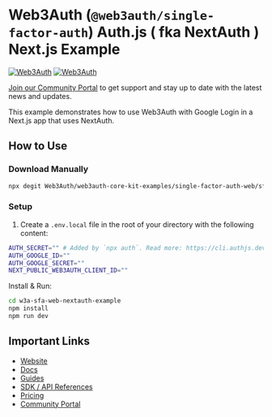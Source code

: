 # Web3Auth (`@web3auth/single-factor-auth`) Auth.js ( fka NextAuth ) Next.js Example

[![Web3Auth](https://img.shields.io/badge/Web3Auth-SDK-blue)](https://web3auth.io/docs/sdk/core-kit/sfa-web)
[![Web3Auth](https://img.shields.io/badge/Web3Auth-Community-cyan)](https://community.web3auth.io)

[Join our Community Portal](https://community.web3auth.io/) to get support and stay up to date with the latest news and updates.

This example demonstrates how to use Web3Auth with Google Login in a Next.js app that uses NextAuth.

## How to Use

### Download Manually

```bash
npx degit Web3Auth/web3auth-core-kit-examples/single-factor-auth-web/sfa-web-nextauth-example w3a-sfa-web-nextauth-example
```

### Setup

1. Create a `.env.local` file in the root of your directory with the following content:

```bash
AUTH_SECRET="" # Added by `npx auth`. Read more: https://cli.authjs.dev
AUTH_GOOGLE_ID=""
AUTH_GOOGLE_SECRET=""
NEXT_PUBLIC_WEB3AUTH_CLIENT_ID=""
```

Install & Run:

```bash
cd w3a-sfa-web-nextauth-example
npm install
npm run dev
```

## Important Links

- [Website](https://web3auth.io)
- [Docs](https://web3auth.io/docs)
- [Guides](https://web3auth.io/docs/guides)
- [SDK / API References](https://web3auth.io/docs/sdk)
- [Pricing](https://web3auth.io/pricing.html)
- [Community Portal](https://community.web3auth.io)
